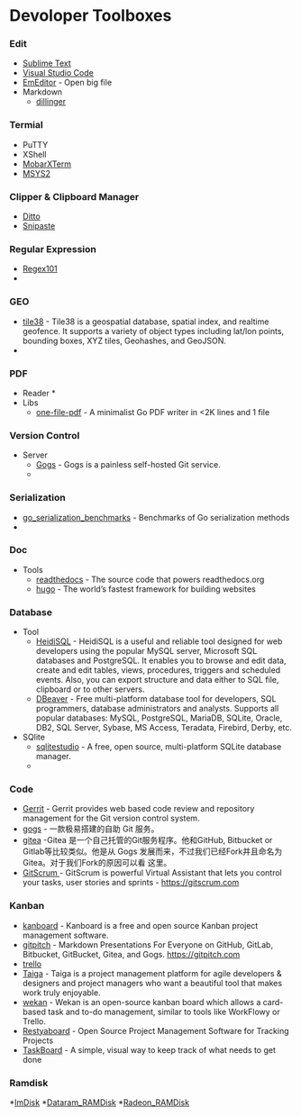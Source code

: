 # Devoloper Toolboxes


### Edit
* [Sublime Text](https://www.sublimetext.com/)
* [Visual Studio Code](https://code.visualstudio.com/)
* [EmEditor](https://www.emeditor.com/) - Open big file
* Markdown
  * [dillinger](https://dillinger.io/)
  
### Termial
* PuTTY
* XShell
* [MobarXTerm](https://mobaxterm.mobatek.net/)
* [MSYS2](http://www.msys2.org/)

### Clipper & Clipboard Manager
* [Ditto](http://ditto-cp.sourceforge.net/)
* [Snipaste](https://zh.snipaste.com/)

### Regular Expression
* [Regex101](https://regex101.com/)
* 

### GEO
* [tile38](https://github.com/tidwall/tile38) - Tile38 is a geospatial database, spatial index, and realtime geofence. It supports a variety of object types including lat/lon points, bounding boxes, XYZ tiles, Geohashes, and GeoJSON.
* 

### PDF
* Reader
  * 
* Libs
  * [one-file-pdf](https://github.com/balacode/one-file-pdf) - A minimalist Go PDF writer in <2K lines and 1 file

### Version Control
* Server
  * [Gogs](https://gogs.io) - Gogs is a painless self-hosted Git service.
  * 
  
### Serialization 
* [go_serialization_benchmarks](https://github.com/alecthomas/go_serialization_benchmarks) - Benchmarks of Go serialization methods
* 

### Doc
* Tools
  * [readthedocs](https://github.com/rtfd/readthedocs.org) - The source code that powers readthedocs.org   
  * [hugo](https://gohugo.io/) - The world’s fastest framework for building websites

### Database
* Tool
  * [HeidiSQL](https://www.heidisql.com/) - HeidiSQL is a useful and reliable tool designed for web developers using the popular MySQL server, Microsoft SQL databases and PostgreSQL. It enables you to browse and edit data, create and edit tables, views, procedures, triggers and scheduled events. Also, you can export structure and data either to SQL file, clipboard or to other servers.
  * [DBeaver](https://dbeaver.jkiss.org/) - Free multi-platform database tool for developers, SQL programmers, database administrators and analysts. Supports all popular databases: MySQL, PostgreSQL, MariaDB, SQLite, Oracle, DB2, SQL Server, Sybase, MS Access, Teradata, Firebird, Derby, etc.
* SQlite
   * [sqlitestudio](https://github.com/pawelsalawa/sqlitestudio) - A free, open source, multi-platform SQLite database manager.
   *
   
### Code
 * [Gerrit](https://www.gerritcodereview.com/) - Gerrit provides web based code review and repository management for the Git version control system.
 * [gogs](https://gogs.io/) - 一款极易搭建的自助 Git 服务。
 * [gitea](https://gitea.io/zh-CN/) -Gitea 是一个自己托管的Git服务程序。他和GitHub, Bitbucket or Gitlab等比较类似。他是从 Gogs 发展而来，不过我们已经Fork并且命名为Gitea。对于我们Fork的原因可以看 这里。
 * [GitScrum ](https://github.com/gitscrum-community/laravel-gitscrum) - GitScrum is powerful Virtual Assistant that lets you control your tasks, user stories and sprints - https://gitscrum.com

 
 
### Kanban 
* [kanboard](https://kanboard.org) - Kanboard is a free and open source Kanban project management software.
* [gitpitch](https://github.com/gitpitch/gitpitch) - Markdown Presentations For Everyone on GitHub, GitLab, Bitbucket, GitBucket, Gitea, and Gogs. https://gitpitch.com
* [trello](trello.com)
* [Taiga](https://taiga.io/) - Taiga is a project management platform for agile developers & designers and project managers who want a beautiful tool that makes work truly enjoyable.
* [wekan](https://wekan.github.io/) - Wekan is an open-source kanban board which allows a card-based task and to-do management, similar to tools like WorkFlowy or Trello.
* [Restyaboard](http://restya.com/board) - Open Source Project Management Software for Tracking Projects
* [TaskBoard](https://taskboard.matthewross.me/) - A simple, visual way to keep track of what needs to get done

### Ramdisk
*[ImDisk]()
*[Dataram_RAMDisk]()
*[Radeon_RAMDisk]()


